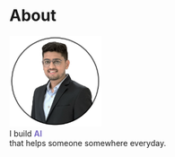 # About

<!-- profile picture -->
<img src="assets/profile-pic-512.png" alt="profile-pic" width="164"/>

<!-- tag line -->
<div style="text-align: left"> I build
    <span style="color: #7c6ec4; font-weight: bold;"> AI </span><br>
that helps someone somewhere everyday.
</div>